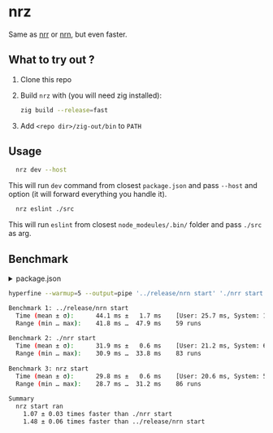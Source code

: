 # nrz

Same as [nrr](https://github.com/ryanccn/nrr) or [nrn](https://github.com/logotip4ik/nrn), but even faster.

## What to try out ?

1. Clone this repo

2. Build `nrz` with (you will need zig installed):

    ```sh
    zig build --release=fast
    ```

3. Add `<repo dir>/zig-out/bin` to `PATH`

## Usage

```sh
  nrz dev --host
  ```

This will run `dev` command from closest `package.json` and pass `--host` and option (it will forward
everything you handle it).

```sh
  nrz eslint ./src
  ```

This will run `eslint` from closest `node_modeules/.bin/` folder and pass `./src` as arg.

## Benchmark

<details>
<summary>package.json</summary>

```json
{
  "scripts": {
    "start": "node index.js",
    "log": "echo $PATH"
  }
}
```
</details>

```sh
hyperfine --warmup=5 --output=pipe '../release/nrn start' './nrr start' 'nrz start'

Benchmark 1: ../release/nrn start
  Time (mean ± σ):      44.1 ms ±   1.7 ms    [User: 25.7 ms, System: 10.1 ms]
  Range (min … max):    41.8 ms …  47.9 ms    59 runs
 
Benchmark 2: ./nrr start
  Time (mean ± σ):      31.9 ms ±   0.6 ms    [User: 21.2 ms, System: 6.5 ms]
  Range (min … max):    30.9 ms …  33.8 ms    83 runs
 
Benchmark 3: nrz start
  Time (mean ± σ):      29.8 ms ±   0.6 ms    [User: 20.6 ms, System: 5.7 ms]
  Range (min … max):    28.7 ms …  31.2 ms    86 runs
 
Summary
  nrz start ran
    1.07 ± 0.03 times faster than ./nrr start
    1.48 ± 0.06 times faster than ../release/nrn start
```
